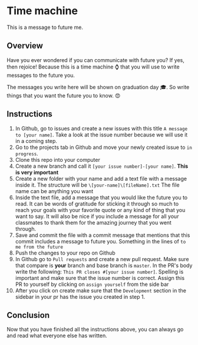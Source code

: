 # Time machine

This is a message to future me.

## Overview

Have you ever wondered if you can communicate with future you? If yes, then rejoice! Because this is a time machine ⌚ that you will use to write messages to the future you.

The messages you write here will be shown on graduation day 🎓. So write things that you want the future you to know. 😍

## Instructions

1. In Github, go to issues and create a new issues with this title `A message to [your name]`. Take a look at the issue number because we will use it in a coming step.
2. Go to the projects tab in Github and move your newly created issue to `in progress`.
3. Clone this repo into your computer
4. Create a new branch and call it `[your issue number]-[your name]`. **This is very important**
5. Create a new folder with your name and add a text file with a message inside it. The structure will be `\[your-name]\[fileName].txt` The file name can be anything you want
6. Inside the text file, add a message that you would like the future you to read. It can be words of gratitude for sticking it through so much to reach your goals with your favorite quote or any kind of thing that you want to say. It will also be nice if you include a message for all your classmates to thank them for the amazing journey that you went through.
7. Save and commit the file with a commit message that mentions that this commit includes a message to future you. Something in the lines of `to me from the future`
8. Push the changes to your repo on Github
9. In Github go to `Pull requests` and create a new pull request. Make sure that compare is **your** branch and base branch is `master`. In the PR's body write the following: `This PR closes #[your issue number]`. Spelling is important and make sure that the issue number is correct. Assign this PR to yourself by clicking on `assign yourself` from the side bar
10. After you click on create make sure that the `Development` section in the sidebar in your pr has the issue you created in step 1.

## Conclusion

Now that you have finished all the instructions above, you can always go and read what everyone else has written.

